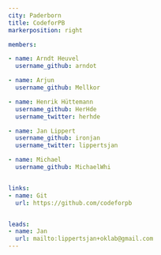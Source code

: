 ```yaml
---
city: Paderborn
title: CodeforPB
markerposition: right

members:

- name: Arndt Heuvel
  username_github: arndot

- name: Arjun
  username_github: Mellkor

- name: Henrik Hüttemann
  username_github: HerHde
  username_twitter: herhde

- name: Jan Lippert
  username_github: ironjan
  username_twitter: lippertsjan

- name: Michael
  username_github: MichaelWhi


links:
- name: Git
  url: https://github.com/codeforpb


leads:
- name: Jan
  url: mailto:lippertsjan+oklab@gmail.com
---
```

